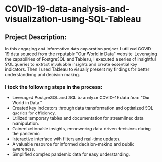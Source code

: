 # COVID-19-data-analysis-and-visualization-using-SQL-Tableau
## Project Description:
In this engaging and informative data exploration project, I utilized COVID-19 data sourced from the reputable "Our World in Data" website. Leveraging the capabilities of PostgreSQL and Tableau, I executed a series of insightful SQL queries to extract invaluable insights and create essential key indicators. Then I used Tableau to visually present my findings for better understandinng and decision making.

### I took the following steps in the process:

* Leveraged PostgreSQL and SQL to analyze COVID-19 data from "Our World in Data."
* Created key indicators through data transformation and optimized SQL queries for efficiency.
* Utilized temporary tables and documentation for streamlined data manipulation.
* Gained actionable insights, empowering data-driven decisions during the pandemic
* Interactive interface with filters and real-time updates.
* A valuable resource for informed decision-making and public awareness.
* Simplified complex pandemic data for easy understanding.
  
